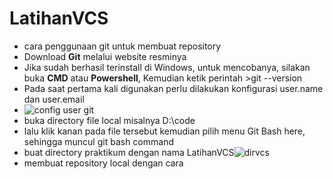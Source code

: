 
# LatihanVCS
 - cara penggunaan git untuk membuat repository
 - Download **Git** melalui website resminya
 - Jika sudah berhasil terinstall di Windows, untuk mencobanya, silakan buka **CMD** atau **Powershell**, Kemudian ketik perintah >git --version
 - Pada saat pertama kali digunakan perlu dilakukan konfigurasi user.name dan user.email
 - ![config user git](https://user-images.githubusercontent.com/123881225/215333491-88ddb993-ecf7-4ebd-8825-6f8a4edf4ae0.PNG)
 - buka directory file local misalnya D:\code
 - lalu klik kanan pada file tersebut kemudian pilih menu Git Bash here, sehingga muncul git bash command
 - buat directory praktikum dengan nama LatihanVCS![dirvcs](https://user-images.githubusercontent.com/123881225/215334098-1990c0bf-6f34-4228-a842-60ef5275cd42.PNG)
 - membuat repository local dengan cara 
